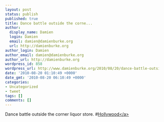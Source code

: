 ```yaml
---
layout: post
status: publish
published: true
title: Dance battle outside the corne...
author:
  display_name: Damien
  login: Damien
  email: damien@damienburke.org
  url: http://damienburke.org
author_login: Damien
author_email: damien@damienburke.org
author_url: http://damienburke.org
wordpress_id: 858
wordpress_url: http://www.damienburke.org/2010/08/20/dance-battle-outside-the-corne/
date: '2010-08-20 01:10:49 +0000'
date_gmt: '2010-08-20 06:10:49 +0000'
categories:
- Uncategorized
- tweet
tags: []
comments: []
---
```

<p>Dance battle outside the corner liquor store. #<a href="http:&#47;&#47;search.twitter.com&#47;search?q=%23Hollywood" class="aktt_hashtag">Hollywood<&#47;a></p>
